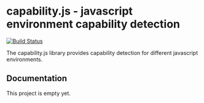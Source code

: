 # capability.js - javascript environment capability detection

[![Build Status](https://travis-ci.org/inf3rno/capability.png?branch=master)](https://travis-ci.org/inf3rno/capability)

The capability.js library provides capability detection for different javascript environments.

## Documentation

This project is empty yet.